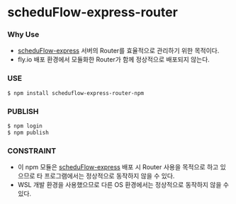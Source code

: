 # scheduFlow-express-router

### Why Use
- [scheduFlow-express](https://github.com/ScheduFlow/express) 서버의 Router를 효율적으로 관리하기 위한 목적이다.
- fly.io 배포 환경에서 모듈화한 Router가 함께 정상적으로 배포되지 않는다.

### USE
```sh
$ npm install scheduflow-express-router-npm
```
### PUBLISH
```sh
$ npm login
$ npm publish
```

### CONSTRAINT
- 이 npm 모듈은 [scheduFlow-express](https://github.com/ScheduFlow/express) 배포 시 Router 사용을 목적으로 하고 있으므로 타 프로그램에서는 정상적으로 동작하지 않을 수 있다.
- WSL 개발 환경을 사용했으므로 다른 OS 환경에서는 정상적으로 동작하지 않을 수 있다.
